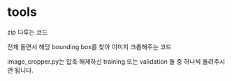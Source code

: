# tools
zip 다루는 코드

전체 돌면서 해당 bounding box를 찾아 이미지 크롭해주는 코드

image_cropper.py는 압축 해제하신 training 또는 validation 둘 중 하나씩 돌려주시면 됩니다.

